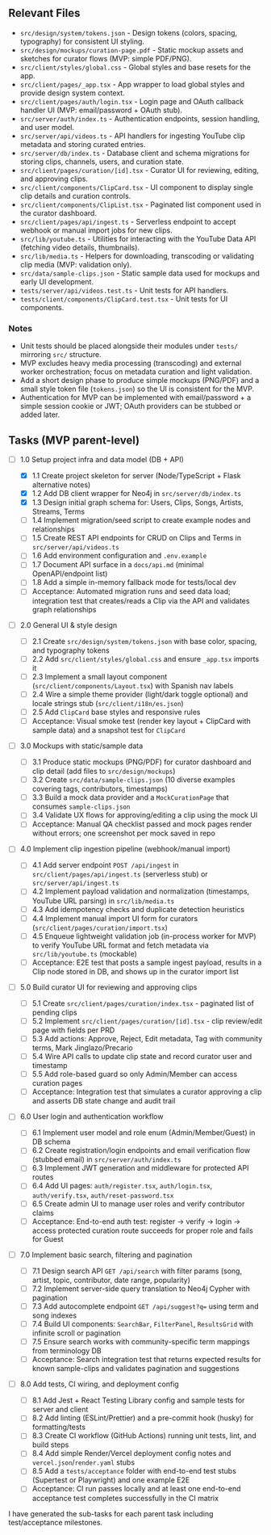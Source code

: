 ## Relevant Files

- `src/design/system/tokens.json` - Design tokens (colors, spacing, typography) for consistent UI styling.
- `src/design/mockups/curation-page.pdf` - Static mockup assets and sketches for curator flows (MVP: simple PDF/PNG).
- `src/client/styles/global.css` - Global styles and base resets for the app.
- `src/client/pages/_app.tsx` - App wrapper to load global styles and provide design system context.
- `src/client/pages/auth/login.tsx` - Login page and OAuth callback handler UI (MVP: email/password + OAuth stub).
- `src/server/auth/index.ts` - Authentication endpoints, session handling, and user model.
- `src/server/api/videos.ts` - API handlers for ingesting YouTube clip metadata and storing curated entries.
- `src/server/db/index.ts` - Database client and schema migrations for storing clips, channels, users, and curation state.
- `src/client/pages/curation/[id].tsx` - Curator UI for reviewing, editing, and approving clips.
- `src/client/components/ClipCard.tsx` - UI component to display single clip details and curation controls.
- `src/client/components/ClipList.tsx` - Paginated list component used in the curator dashboard.
- `src/client/pages/api/ingest.ts` - Serverless endpoint to accept webhook or manual import jobs for new clips.
- `src/lib/youtube.ts` - Utilities for interacting with the YouTube Data API (fetching video details, thumbnails).
- `src/lib/media.ts` - Helpers for downloading, transcoding or validating clip media (MVP: validation only).
- `src/data/sample-clips.json` - Static sample data used for mockups and early UI development.
- `tests/server/api/videos.test.ts` - Unit tests for API handlers.
- `tests/client/components/ClipCard.test.tsx` - Unit tests for UI components.

### Notes

- Unit tests should be placed alongside their modules under `tests/` mirroring `src/` structure.
- MVP excludes heavy media processing (transcoding) and external worker orchestration; focus on metadata curation and light validation.
- Add a short design phase to produce simple mockups (PNG/PDF) and a small style token file (`tokens.json`) so the UI is consistent for the MVP.
- Authentication for MVP can be implemented with email/password + a simple session cookie or JWT; OAuth providers can be stubbed or added later.

## Tasks (MVP parent-level)

- [ ] 1.0 Setup project infra and data model (DB + API)

  - [x] 1.1 Create project skeleton for server (Node/TypeScript + Flask alternative notes)
  - [x] 1.2 Add DB client wrapper for Neo4j in `src/server/db/index.ts`
  - [x] 1.3 Design initial graph schema for: Users, Clips, Songs, Artists, Streams, Terms
  - [ ] 1.4 Implement migration/seed script to create example nodes and relationships
  - [ ] 1.5 Create REST API endpoints for CRUD on Clips and Terms in `src/server/api/videos.ts`
  - [ ] 1.6 Add environment configuration and `.env.example`
  - [ ] 1.7 Document API surface in a `docs/api.md` (minimal OpenAPI/endpoint list)
  - [ ] 1.8 Add a simple in-memory fallback mode for tests/local dev
  - [ ] Acceptance: Automated migration runs and seed data load; integration test that creates/reads a Clip via the API and validates graph relationships

- [ ] 2.0 General UI & style design

  - [ ] 2.1 Create `src/design/system/tokens.json` with base color, spacing, and typography tokens
  - [ ] 2.2 Add `src/client/styles/global.css` and ensure `_app.tsx` imports it
  - [ ] 2.3 Implement a small layout component (`src/client/components/Layout.tsx`) with Spanish nav labels
  - [ ] 2.4 Wire a simple theme provider (light/dark toggle optional) and locale strings stub (`src/client/i18n/es.json`)
  - [ ] 2.5 Add `ClipCard` base styles and responsive rules
  - [ ] Acceptance: Visual smoke test (render key layout + ClipCard with sample data) and a snapshot test for `ClipCard`

- [ ] 3.0 Mockups with static/sample data

  - [ ] 3.1 Produce static mockups (PNG/PDF) for curator dashboard and clip detail (add files to `src/design/mockups`)
  - [ ] 3.2 Create `src/data/sample-clips.json` (10 diverse examples covering tags, contributors, timestamps)
  - [ ] 3.3 Build a mock data provider and a `MockCurationPage` that consumes `sample-clips.json`
  - [ ] 3.4 Validate UX flows for approving/editing a clip using the mock UI
  - [ ] Acceptance: Manual QA checklist passed and mock pages render without errors; one screenshot per mock saved in repo

- [ ] 4.0 Implement clip ingestion pipeline (webhook/manual import)

  - [ ] 4.1 Add server endpoint `POST /api/ingest` in `src/client/pages/api/ingest.ts` (serverless stub) or `src/server/api/ingest.ts`
  - [ ] 4.2 Implement payload validation and normalization (timestamps, YouTube URL parsing) in `src/lib/media.ts`
  - [ ] 4.3 Add idempotency checks and duplicate detection heuristics
  - [ ] 4.4 Implement manual import UI form for curators (`src/client/pages/curation/import.tsx`)
  - [ ] 4.5 Enqueue lightweight validation job (in-process worker for MVP) to verify YouTube URL format and fetch metadata via `src/lib/youtube.ts` (mockable)
  - [ ] Acceptance: E2E test that posts a sample ingest payload, results in a Clip node stored in DB, and shows up in the curator import list

- [ ] 5.0 Build curator UI for reviewing and approving clips

  - [ ] 5.1 Create `src/client/pages/curation/index.tsx` - paginated list of pending clips
  - [ ] 5.2 Implement `src/client/pages/curation/[id].tsx` - clip review/edit page with fields per PRD
  - [ ] 5.3 Add actions: Approve, Reject, Edit metadata, Tag with community terms, Mark Jinglazo/Precario
  - [ ] 5.4 Wire API calls to update clip state and record curator user and timestamp
  - [ ] 5.5 Add role-based guard so only Admin/Member can access curation pages
  - [ ] Acceptance: Integration test that simulates a curator approving a clip and asserts DB state change and audit trail

- [ ] 6.0 User login and authentication workflow

  - [ ] 6.1 Implement user model and role enum (Admin/Member/Guest) in DB schema
  - [ ] 6.2 Create registration/login endpoints and email verification flow (stubbed email) in `src/server/auth/index.ts`
  - [ ] 6.3 Implement JWT generation and middleware for protected API routes
  - [ ] 6.4 Add UI pages: `auth/register.tsx`, `auth/login.tsx`, `auth/verify.tsx`, `auth/reset-password.tsx`
  - [ ] 6.5 Create admin UI to manage user roles and verify contributor claims
  - [ ] Acceptance: End-to-end auth test: register -> verify -> login -> access protected curation route succeeds for proper role and fails for Guest

- [ ] 7.0 Implement basic search, filtering and pagination

  - [ ] 7.1 Design search API `GET /api/search` with filter params (song, artist, topic, contributor, date range, popularity)
  - [ ] 7.2 Implement server-side query translation to Neo4j Cypher with pagination
  - [ ] 7.3 Add autocomplete endpoint `GET /api/suggest?q=` using term and song indexes
  - [ ] 7.4 Build UI components: `SearchBar`, `FilterPanel`, `ResultsGrid` with infinite scroll or pagination
  - [ ] 7.5 Ensure search works with community-specific term mappings from terminology DB
  - [ ] Acceptance: Search integration test that returns expected results for known sample-clips and validates pagination and suggestions

- [ ] 8.0 Add tests, CI wiring, and deployment config
  - [ ] 8.1 Add Jest + React Testing Library config and sample tests for server and client
  - [ ] 8.2 Add linting (ESLint/Prettier) and a pre-commit hook (husky) for formatting/tests
  - [ ] 8.3 Create CI workflow (GitHub Actions) running unit tests, lint, and build steps
  - [ ] 8.4 Add simple Render/Vercel deployment config notes and `vercel.json`/`render.yaml` stubs
  - [ ] 8.5 Add a `tests/acceptance` folder with end-to-end test stubs (Supertest or Playwright) and one example E2E
  - [ ] Acceptance: CI run passes locally and at least one end-to-end acceptance test completes successfully in the CI matrix

I have generated the sub-tasks for each parent task including test/acceptance milestones.
